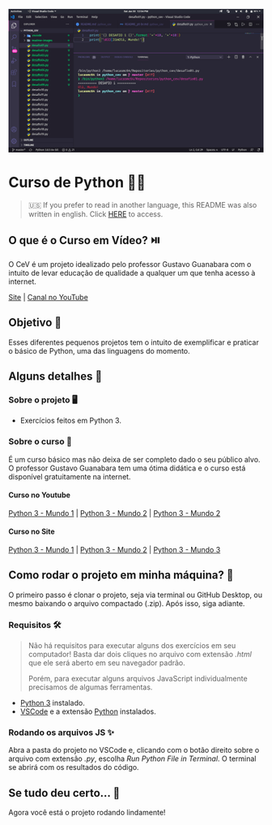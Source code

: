 ![Olá Python!](readme-images/hello-python.png)

# Curso de Python :man_technologist:

> :us: If you prefer to read in another language, this README was also written in english. Click [HERE](/README.md) to access.

## O que é o Curso em Vídeo? ​:play_or_pause_button:​

O CeV é um projeto idealizado pelo professor Gustavo Guanabara com o intuito de levar educação de qualidade a qualquer um que tenha acesso à internet.

[Site](https://www.cursoemvideo.com/) | [Canal no YouTube](https://www.youtube.com/user/cursosemvideo)

## Objetivo :dart:

Esses diferentes pequenos projetos tem o intuito de exemplificar e praticar o básico de Python, uma das linguagens do momento.

## Alguns detalhes :scroll:

### Sobre o projeto :desktop_computer:

* Exercícios feitos em Python 3.

### Sobre o curso :book:

É um curso básico mas não deixa de ser completo dado o seu público alvo. O professor Gustavo Guanabara tem uma ótima didática e o curso está disponível gratuitamente na internet.

#### Curso no Youtube

[Python 3 - Mundo 1](https://www.youtube.com/playlist?list=PLHz_AreHm4dlKP6QQCekuIPky1CiwmdI6) | [Python 3 - Mundo 2](https://www.youtube.com/playlist?list=PLHz_AreHm4dk_nZHmxxf_J0WRAqy5Czye) | [Python 3 - Mundo 2](https://www.youtube.com/playlist?list=PLHz_AreHm4dksnH2jVTIVNviIMBVYyFnH)

#### Curso no Site

[Python 3 - Mundo 1](https://www.cursoemvideo.com/course/python-3-mundo-1/) | [Python 3 - Mundo 2](https://www.cursoemvideo.com/course/python-3-mundo-2/) | [Python 3 - Mundo 3](https://www.cursoemvideo.com/course/python-3-mundo-3/)

## Como rodar o projeto em minha máquina? :thinking:

O primeiro passo é clonar o projeto, seja via terminal ou GitHub Desktop, ou mesmo baixando o arquivo compactado (.zip). Após isso, siga  adiante.

### Requisitos :hammer_and_wrench:

> Não há requisitos para executar alguns dos exercícios em seu computador! Basta dar dois cliques no arquivo com extensão *.html* que ele será aberto em seu navegador padrão.
>
> Porém, para executar alguns arquivos JavaScript individualmente precisamos de algumas ferramentas.

* [Python 3](https://www.python.org) instalado.
* [VSCode](https://code.visualstudio.com/) e a extensão [Python](https://marketplace.visualstudio.com/items?itemName=ms-python.python) instalados.

### Rodando os arquivos JS :sparkles:

Abra a pasta do projeto no VSCode e, clicando com o botão direito sobre o arquivo com extensão *.py*, escolha *Run Python File in Terminal*. O terminal se abrirá com os resultados do código.

## Se tudo deu certo... :tada:

Agora você está o projeto rodando lindamente!
